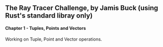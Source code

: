 ## The Ray Tracer Challenge, by Jamis Buck (using Rust's standard libray only)

#### Chapter 1 - Tuples, Points and Vectors
Working on Tuple, Point and Vector operations.
